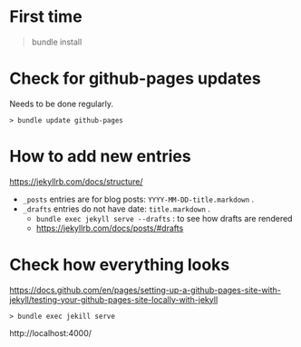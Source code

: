 # First time

> bundle install

# Check for github-pages updates 

Needs to be done regularly.

```
> bundle update github-pages
```

# How to add new entries

https://jekyllrb.com/docs/structure/

* `_posts` entries are for blog posts: `YYYY-MM-DD-title.markdown` .
* `_drafts` entries do not have date: `title.markdown` .
  * `bundle exec jekyll serve --drafts` : to see how drafts are rendered
  * https://jekyllrb.com/docs/posts/#drafts

# Check how everything looks

https://docs.github.com/en/pages/setting-up-a-github-pages-site-with-jekyll/testing-your-github-pages-site-locally-with-jekyll

```
> bundle exec jekill serve
```

http://localhost:4000/
